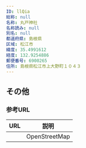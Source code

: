 ```yaml
---
ID: llQia
総称: null
名称: 丸戸神社
名称読み: null
別名: null
都道府県: 島根県
区域: 松江市
緯度: 35.4991612
経度: 132.9254886
郵便番号: 6900265
住所: 島根県松江市上大野町１０４３
---
```


## その他

### 参考URL

| URL | 説明          |
| --- | ------------- |
|     | OpenStreetMap |
